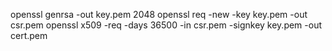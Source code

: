 openssl genrsa -out key.pem 2048
openssl req -new -key key.pem -out csr.pem
openssl x509 -req -days 36500 -in csr.pem -signkey key.pem -out cert.pem
